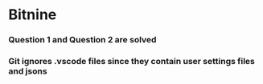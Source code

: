 # Bitnine
### Question 1 and Question 2 are solved 
### Git ignores .vscode files since they contain user settings files and jsons
